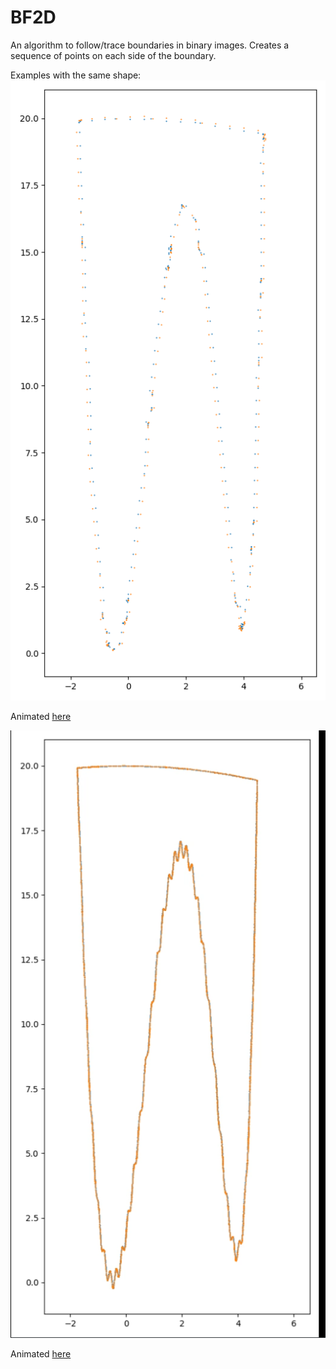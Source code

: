 # BF2D
An algorithm to follow/trace boundaries in binary images. Creates a sequence of points on each side of the boundary.

Examples with the same shape:
![Example boundary trace, low precision](compl6.png?raw=true "Example boundary trace, low precision")

Animated [here](http://web.tecnico.ulisboa.pt/diogo.f.antunes/lowres_trace.mp4)

![Example boundary trace, high precision](compl5.png?raw=true "Example boundary trace, high precision")

Animated [here](http://web.tecnico.ulisboa.pt/diogo.f.antunes/highres_trace.mp4)
